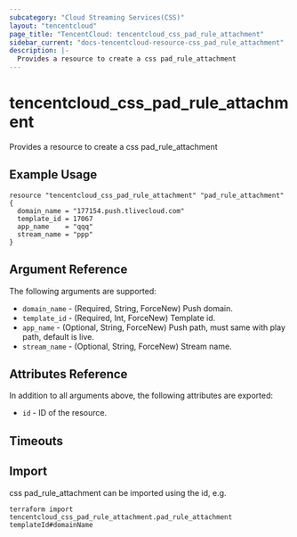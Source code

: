 ```yaml
---
subcategory: "Cloud Streaming Services(CSS)"
layout: "tencentcloud"
page_title: "TencentCloud: tencentcloud_css_pad_rule_attachment"
sidebar_current: "docs-tencentcloud-resource-css_pad_rule_attachment"
description: |-
  Provides a resource to create a css pad_rule_attachment
---
```


# tencentcloud_css_pad_rule_attachment

Provides a resource to create a css pad_rule_attachment

## Example Usage

```hcl
resource "tencentcloud_css_pad_rule_attachment" "pad_rule_attachment" {
  domain_name = "177154.push.tlivecloud.com"
  template_id = 17067
  app_name    = "qqq"
  stream_name = "ppp"
}
```

## Argument Reference

The following arguments are supported:

* `domain_name` - (Required, String, ForceNew) Push domain.
* `template_id` - (Required, Int, ForceNew) Template id.
* `app_name` - (Optional, String, ForceNew) Push path, must same with play path, default is live.
* `stream_name` - (Optional, String, ForceNew) Stream name.

## Attributes Reference

In addition to all arguments above, the following attributes are exported:

* `id` - ID of the resource.



## Timeouts

<no value>


## Import

css pad_rule_attachment can be imported using the id, e.g.

```
terraform import tencentcloud_css_pad_rule_attachment.pad_rule_attachment templateId#domainName
```


